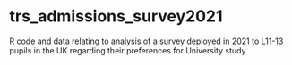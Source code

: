 # trs_admissions_survey2021
R code and data relating to analysis of a survey deployed in 2021 to L11-13 pupils in the UK regarding their preferences for University study
